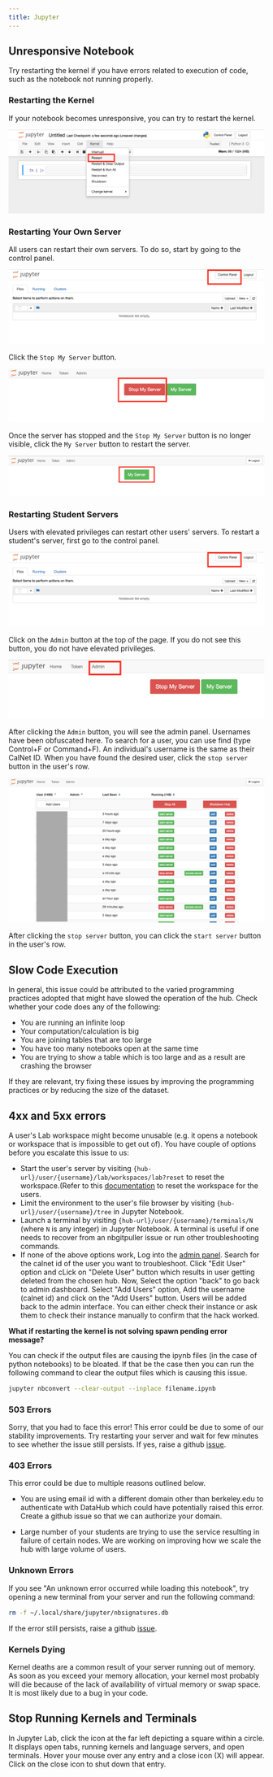 ```yaml
---
title: Jupyter
---
```


## Unresponsive Notebook

Try restarting the kernel if you have errors related to execution of code, such as the notebook not running properly.

### Restarting the Kernel

If your notebook becomes unresponsive, you can try to restart the kernel.

![Restart a kernel in notebook](../../assets/restart-kernel.png)

### Restarting Your Own Server

All users can restart their own servers. To do so, start by going to the control panel.

![Control Panel button](../../assets/control-link.png)

Click the `Stop My Server` button.

![Stop My Server button](../../assets/stop-my-server.png)

Once the server has stopped and the `Stop My Server` button is no longer visible, click the `My Server` button to restart the server.

![Start My Server button](../../assets/start-my-server.png)

### Restarting Student Servers

Users with elevated privileges can restart other users' servers. To restart a student's server, first go to the control panel.

![Control Panel button](../../assets/control-link.png)

Click on the `Admin` button at the top of the page. If you do not see this button, you do not have elevated privileges.

![](../../assets/admin-link.png)

After clicking the `Admin` button, you will see the admin panel. Usernames have
been obfuscated here. To search for a user, you can use find (type Control+F or
Command+F). An individual's username is the same as their CalNet ID. When you
have found the desired user, click the `stop server` button in the user's row.

![Admin dashboard](../../assets/admin-panel.png)

After clicking the `stop server` button, you can click the `start server` button in the user's row.

## Slow Code Execution

In general, this issue could be attributed to the varied programming practices
adopted that might have slowed the operation of the hub. Check whether your
code does any of the following:

- You are running an infinite loop
- Your computation/calculation is big
- You are joining tables that are too large
- You have too many notebooks open at the same time
- You are trying to show a table which is too large and as a result are crashing the browser

If they are relevant, try fixing these issues by improving the programming
practices or by reducing the size of the dataset.

## 4xx and 5xx errors

A user's Lab workspace might become unusable (e.g. it opens a notebook or workspace that is impossible to get out of). You have couple of options before you escalate this issue to us:

- Start the user's server by visiting `{hub-url}/user/{username}/lab/workspaces/lab?reset` to reset the workspace.(Refer to this [documentation](https://jupyterlab.readthedocs.io/en/stable/user/urls.html#resetting-a-workspace) to reset the workspace for the users.
- Limit the environment to the user's file browser by visiting `{hub-url}/user/{username}/tree` in Jupyter Notebook.
- Launch a terminal by visiting `{hub-url}/user/{username}/terminals/N` (where `N` is any integer) in Jupyter Notebook. A terminal is useful if one needs to recover from an nbgitpuller issue or run other troubleshooting commands.
- If none of the above options work, Log into the [admin panel](https://datahub.berkeley.edu/hub/admin#/). Search for the calnet id of the user you want to troubleshoot. Click "Edit User" option and cLick on "Delete User" button which results in user getting deleted from the chosen hub. Now, Select the option "back" to go back to admin dashboard. Select "Add Users" option, Add the username (calnet id) and click on the "Add Users" button. Users will be added back to the admin interface. You can either check their instance or ask them to check their instance manually to confirm that the hack worked.

**What if restarting the kernel is not solving spawn pending error message?**

You can check if the output files are causing the ipynb files (in the case of python notebooks) to be bloated. If that be the case then you can run the following command to clear the output files which is causing this issue.

```bash
jupyter nbconvert --clear-output --inplace filename.ipynb
```

### 503 Errors

Sorry, that you had to face this error! This error could be due to some of our stability improvements. Try restarting your server and wait for few minutes to see whether the issue still persists. If yes, raise a github [issue](https://github.com/berkeley-dsep-infra/datahub/issues/new/choose).

### 403 Errors

This error could be due to multiple reasons outlined below.

- You are using email id with a different domain other than berkeley.edu to authenticate with DataHub which could have potentially raised this error. Create a github issue so that we can authorize your domain.

- Large number of your students are trying to use the service resulting in failure of certain nodes. We are working on improving how we scale the hub with large volume of users.

### Unknown Errors

If you see "An unknown error occurred while loading this notebook", try opening a new terminal from your server and run the following command:

```bash
rm -f ~/.local/share/jupyter/nbsignatures.db
```

If the error still persists, raise a github [issue](https://github.com/berkeley-dsep-infra/datahub/issues/new?assignees=&labels=bug&template=bug_report.yml).

### Kernels Dying

Kernel deaths are a common result of your server running out of memory. As soon as you exceed your memory allocation, your kernel most probably will die because of the lack of availability of virtual memory or swap space. It is most likely due to a bug in your code.

## Stop Running Kernels and Terminals

In Jupyter Lab, click the icon at the far left depicting a square within a circle. It displays open tabs, running kernels and language servers, and open terminals. Hover your mouse over any entry and a close icon (X) will appear. Click on the close icon to shut down that entry.

